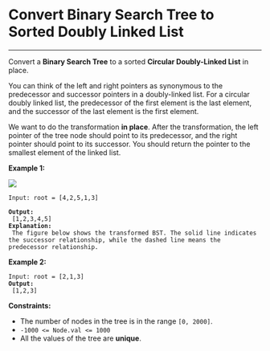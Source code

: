 # Convert Binary Search Tree to Sorted Doubly Linked List

***

Convert a **Binary Search Tree** to a sorted **Circular Doubly-Linked List** in place.

You can think of the left and right pointers as synonymous to the predecessor and successor pointers in a doubly-linked list. For a circular doubly linked list, the predecessor of the first element is the last element, and the successor of the last element is the first element.

We want to do the transformation **in place**. After the transformation, the left pointer of the tree node should point to its predecessor, and the right pointer should point to its successor. You should return the pointer to the smallest element of the linked list.

&#x20;

**Example 1:**

![](https://assets.leetcode.com/uploads/2018/10/12/bstdlloriginalbst.png)

<pre><code>Input: root = [4,2,5,1,3]

<strong>Output:
</strong> [1,2,3,4,5]
<strong>Explanation:
</strong> The figure below shows the transformed BST. The solid line indicates the successor relationship, while the dashed line means the predecessor relationship.</code></pre>

**Example 2:**

<pre><code>Input: root = [2,1,3]
<strong>Output:
</strong> [1,2,3]</code></pre>

&#x20;

**Constraints:**

* The number of nodes in the tree is in the range `[0, 2000]`.
* `-1000 <= Node.val <= 1000`
* All the values of the tree are **unique**.

